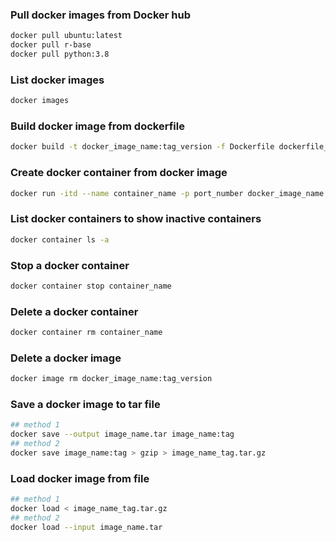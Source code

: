 ### Pull docker images from Docker hub 
```bash
docker pull ubuntu:latest
docker pull r-base
docker pull python:3.8 
```

### List docker images 
```bash
docker images
```

### Build docker image from dockerfile
```bash
docker build -t docker_image_name:tag_version -f Dockerfile dockerfile_path
```

### Create docker container from docker image 
```bash
docker run -itd --name container_name -p port_number docker_image_name:tag_version
``` 

### List docker containers to show inactive containers
```bash
docker container ls -a
```

### Stop a docker container 
```bash
docker container stop container_name
```

### Delete a docker container 
```bash
docker container rm container_name
```

### Delete a docker image
```bash
docker image rm docker_image_name:tag_version
```

### Save a docker image to tar file 
```bash
## method 1
docker save --output image_name.tar image_name:tag
## method 2 
docker save image_name:tag > gzip > image_name_tag.tar.gz
```
### Load docker image from file 
```bash
## method 1
docker load < image_name_tag.tar.gz
## method 2
docker load --input image_name.tar
```
